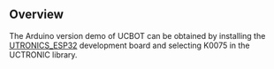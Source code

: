 ## Overview

The Arduino version demo of UCBOT can be obtained by installing the [UTRONICS_ESP32](https://github.com/UCTRONICS/UCTRONICS_ESP32) development board and selecting K0075 in the UCTRONIC library.